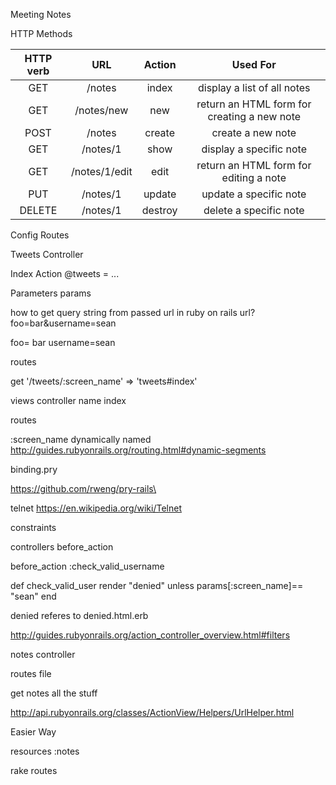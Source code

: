 Meeting Notes

HTTP Methods

| HTTP verb |      URL      |  Action |                   Used For                  |
|:---------:|:-------------:|:-------:|:-------------------------------------------:|
|    GET    |     /notes    |  index  |         display a list of all notes         |
|    GET    |   /notes/new  |   new   | return an HTML form for creating a new note |
|    POST   |     /notes    |  create |              create a new note              |
|    GET    |    /notes/1   |   show  |           display a specific note           |
|    GET    | /notes/1/edit |   edit  |    return an HTML form for editing a note   |
|    PUT    |    /notes/1   |  update |            update a specific note           |
|   DELETE  |    /notes/1   | destroy |            delete a specific note           |

Config Routes


Tweets Controller

Index Action
@tweets = ...

Parameters
params


how to get query string from passed url in ruby on rails
url?foo=bar&username=sean

foo= bar
username=sean

routes

get '/tweets/:screen_name' => 'tweets#index'

views controller name
index

routes

:screen_name dynamically named 
http://guides.rubyonrails.org/routing.html#dynamic-segments

binding.pry

https://github.com/rweng/pry-rails\


telnet
https://en.wikipedia.org/wiki/Telnet

constraints



controllers
before_action


before_action :check_valid_username

def check_valid_user
  render "denied" unless params[:screen_name]== "sean"
end

denied referes to denied.html.erb

http://guides.rubyonrails.org/action_controller_overview.html#filters

notes controller

routes file

get notes all the stuff

http://api.rubyonrails.org/classes/ActionView/Helpers/UrlHelper.html

Easier Way

resources :notes

rake routes



